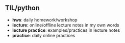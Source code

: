 ## TIL/python 

- **hws**: daily homework/workshop
- **lecture**: online/offline lecture notes in my own words
- **lecture practice**: examples/practices in lecture notes
- **practice**: daily online practices
